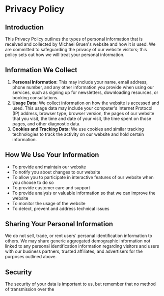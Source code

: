# Privacy Policy

## Introduction

This Privacy Policy outlines the types of personal information that is received and collected by Michael Gruen's website and how it is used. We are committed to safeguarding the privacy of our website visitors; this policy sets out how we will treat your personal information.

## Information We Collect

1. **Personal Information**: This may include your name, email address, phone number, and any other information you provide when using our services, such as signing up for newsletters, downloading resources, or booking consultations.
2. **Usage Data**: We collect information on how the website is accessed and used. This usage data may include your computer's Internet Protocol (IP) address, browser type, browser version, the pages of our website that you visit, the time and date of your visit, the time spent on those pages, and other diagnostic data.
3. **Cookies and Tracking Data**: We use cookies and similar tracking technologies to track the activity on our website and hold certain information.

## How We Use Your Information

- To provide and maintain our website
- To notify you about changes to our website
- To allow you to participate in interactive features of our website when you choose to do so
- To provide customer care and support
- To provide analysis or valuable information so that we can improve the website
- To monitor the usage of the website
- To detect, prevent and address technical issues

## Sharing Your Personal Information

We do not sell, trade, or rent users' personal identification information to others. We may share generic aggregated demographic information not linked to any personal identification information regarding visitors and users with our business partners, trusted affiliates, and advertisers for the purposes outlined above.

## Security

The security of your data is important to us, but remember that no method of transmission over the